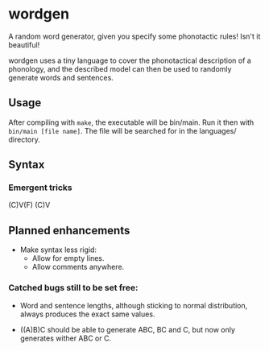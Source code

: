 # wordgen

A random word generator, given you specify some phonotactic rules! Isn't it beautiful!

wordgen uses a tiny language to cover the phonotactical description of a phonology, and the described model can then be used to randomly generate words and sentences.

## Usage

After compiling with `make`, the executable will be bin/main. Run it then with `bin/main [file name]`. The file will be searched for in the languages/ directory.

## Syntax



### Emergent tricks

(C)V(F) (C)V

## Planned enhancements

* Make syntax less rigid:
	* Allow for empty lines.
	* Allow comments anywhere.

### Catched bugs still to be set free:

* Word and sentence lengths, although sticking to normal distribution, always produces the exact same values.

* ((A)B)C should be able to generate ABC, BC and C, but now only generates wither ABC or C.
